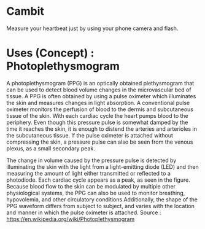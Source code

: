 # Cambit
Measure your heartbeat just by using your phone camera and flash.

# Uses (Concept) : Photoplethysmogram
A photoplethysmogram (PPG) is an optically obtained plethysmogram that can be used to detect blood volume changes in the microvascular bed of tissue.
A PPG is often obtained by using a pulse oximeter which illuminates the skin and measures changes in light absorption.
A conventional pulse oximeter monitors the perfusion of blood to the dermis and subcutaneous tissue of the skin. With each cardiac cycle the heart pumps blood to the periphery. 
Even though this pressure pulse is somewhat damped by the time it reaches the skin, it is enough to distend the arteries and arterioles in the subcutaneous tissue. 
If the pulse oximeter is attached without compressing the skin, a pressure pulse can also be seen from the venous plexus, as a small secondary peak.

The change in volume caused by the pressure pulse is detected by illuminating the skin with the light from a light-emitting diode (LED) and then measuring the amount 
of light either transmitted or reflected to a photodiode. Each cardiac cycle appears as a peak, as seen in the figure. 
Because blood flow to the skin can be modulated by multiple other physiological systems, the PPG can also be used to monitor breathing, hypovolemia, 
and other circulatory conditions.Additionally, the shape of the PPG waveform differs from subject to subject, and varies with the location and manner 
in which the pulse oximeter is attached. Source : https://en.wikipedia.org/wiki/Photoplethysmogram



